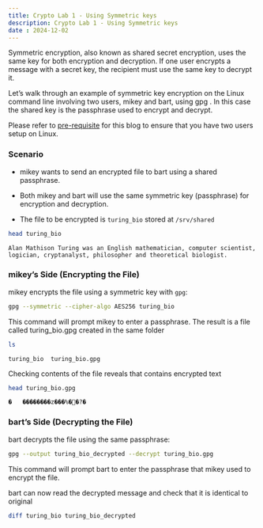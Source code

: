 ```yaml
---
title: Crypto Lab 1 - Using Symmetric keys
description: Crypto Lab 1 - Using Symmetric keys
date : 2024-12-02
---
```


Symmetric encryption, also known as shared secret encryption, uses the same key for both encryption and decryption. If one user encrypts a message with a secret key, the recipient must use the same key to decrypt it.

Let’s walk through an example of symmetric key encryption on the Linux command line involving two users, mikey and bart, using gpg . In this case the shared key is the passphrase used to encrypt and decrypt.

Please refer to [pre-requisite](/posts/linux_prereq_crypto.md) for this blog to ensure that you have two users setup on Linux.

### Scenario
* mikey wants to send an encrypted file to bart using a shared passphrase.

* Both mikey and bart will use the same symmetric key (passphrase) for encryption and decryption.

* The file to be encrypted is `turing_bio` stored at `/srv/shared`

```bash
head turing_bio
```

``` console
Alan Mathison Turing was an English mathematician, computer scientist, logician, cryptanalyst, philosopher and theoretical biologist.
```

### mikey’s Side (Encrypting the File)
mikey encrypts the file using a symmetric key with `gpg`:

```bash
gpg --symmetric --cipher-algo AES256 turing_bio
```
This command will prompt mikey to enter a passphrase. The result is a file called turing_bio.gpg created in the same folder

```bash
ls 
```
```console
turing_bio  turing_bio.gpg
```

Checking contents of the file reveals that contains encrypted text

```bash
head turing_bio.gpg 
```

```console
�   ��������z���%�׈�?�
```

### bart’s Side (Decrypting the File)

bart decrypts the file using the same passphrase:
```bash
gpg --output turing_bio_decrypted --decrypt turing_bio.gpg
```

This command will prompt bart to enter the passphrase that mikey used to encrypt the file.

bart can now read the decrypted message and check that it is identical to original

```bash
diff turing_bio turing_bio_decrypted 
```